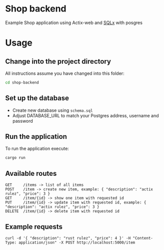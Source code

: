 # Shop backend

Example Shop application using Actix-web and [SQLx](https://github.com/launchbadge/sqlx) with posgres

# Usage

## Change into the project directory

All instructions assume you have changed into this folder:

```bash
cd shop-backend 
```

## Set up the database

* Create new database using `schema.sql`
* Adjust DATABASE_URL to match your Postgres address, username and password 

## Run the application

To run the application execute:

```bash
cargo run
```

## Available routes

```
GET     /items -> list of all items
POST    /item -> create new item, example: { "description": "actix rulez", "price": 3 }
GET     /item/{id} -> show one item with requested id
PUT     /item/{id} -> update item with requested id, example: { "description": "actix rulez", "price": 3 }
DELETE  /item/{id} -> delete item with requested id
```

## Example requests 

```
curl -d '{ "description": "rust rulez", "price": 4 }' -H "Content-Type: application/json" -X POST http://localhost:5000/item
```